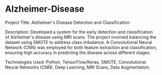 # Alzheimer-Disease
Project Title: Alzheimer's Disease Detection and Classification

Description: Developed a system for the early detection and classification of Alzheimer's disease using MRI scans. The project involved balancing the dataset using SMOTE to address class imbalance. A Convolutional Neural Network (CNN) was employed for both feature extraction and classification, ensuring high accuracy in predicting the disease across different stages.

Technologies Used: Python, TensorFlow/Keras, SMOTE, Convolutional Neural Networks (CNN), Deep Learning, MRI Scans, Data Augmentation.
